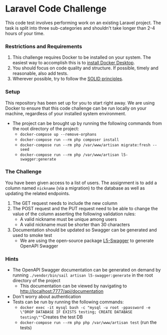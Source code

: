 # Laravel Code Challenge

This code test involves performing work on an existing Laravel project.
The task is split into three sub-categories and shouldn't take longer than 2-4 hours of your time.

### Restrictions and Requirements
1. This challenge requires Docker to be installed on your system. The easiest way to accomplish this is to [install Docker Desktop](https://www.docker.com/).
2. You should focus on code quality and structure. If possible, timely and reasonable, also add tests.
3. Wherever possible, try to follow the [SOLID principles](https://en.wikipedia.org/wiki/SOLID).

### Setup
This repository has been set up for you to start right away. We are using Docker to ensure that
this code challenge can be run locally on your machine, regardless of your installed system environment.
- The project can be brought up by running the following commands from the root directory of the project:
  - `docker-compose up --remove-orphans`
  - `docker-compose run --rm php composer install`
  - `docker-compose run --rm php /var/www/artisan migrate:fresh --seed`
  - `docker-compose run --rm php /var/www/artisan l5-swagger:generate`

### The Challenge
You have been given access to a list of users. 
The assignment is to add a column named `nickname` (via a migration) to the database as well as updating the related endpoints.

1. The GET request needs to include the new column
2. The POST request and the PUT request need to be able to change the value of the column asserting the following validation rules:
   - A valid nickname must be unique among users
   - A valid nickname must be shorter than 30 characters
3. Documentation should be updated so Swagger can be generated and used to smoke test
   - We are using the open-source package [L5-Swagger](https://github.com/DarkaOnLine/L5-Swagger) to generate OpenAPI Swagger  

### Hints
- The OpenAPI Swagger documentation can be generated on demand by running `./vendor/bin/sail artisan l5-swagger:generate` in the root directory of the project
  - This documentation can be viewed by navigating to [http://localhost:7777/api/documentation](http://localhost:7777/api/documentation)
- Don't worry about authentication
- Tests can be run by running the following commands:
  - `docker exec -it mysql bash -c "mysql -u root -ppassword -e \"DROP DATABASE IF EXISTS testing; CREATE DATABASE testing\""`Creates the test DB
  - `docker-compose run --rm php php /var/www/artisan test` (run the tests)
